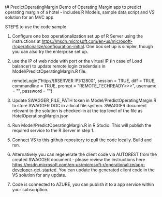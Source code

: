 t# PredictOperatingMargin
Demo of Operating Margin app to predict operating margin of a hotel - includes R Models, sample data script and VS solution for an MVC app.

STEPS to use the code sample

1) Configure one box operationalization set up of R Server using the instructions at https://msdn.microsoft.com/en-us/microsoft-r/operationalize/configuration-initial. One box set up is simpler, though you can also try the enterprise set up. 

2) use  the IP of web node with port or the virtual IP (in case of Load balancer) to update remote login credentials in Model/PredictOperatingMargin.R file. 

    remoteLogin("http://[RSERVER IP]:12800", session = TRUE, diff = TRUE, commandline =  TRUE, prompt = "REMOTE_TECHREADY>>>", username =     "", password = "")
    
3) Update SWAGGER_FILE_PATH token in Model/PredictOperatingMargin.R to store SWAGGER DOC in a local file system. SWAGGER document relevant to the solution is checked-in at the top level of the file as HotelOperationgMargin.json
    
4) Run Model/PredictOperatingMargin.R in R Studio. This will publish the required service to the R Server in step 1.

5) Connect VS to this github repository to pull the code locally. Build and run.

6) Alternatively you can regenerate the client code via AUTOREST from the created SWAGGER document - please review the instructions here https://msdn.microsoft.com/en-us/microsoft-r/operationalize/app-developer-get-started. You can update the generated client code in the VS solution for any update.

7) Code is connected to AZURE, you can publish it to a app service within your subscription. 
